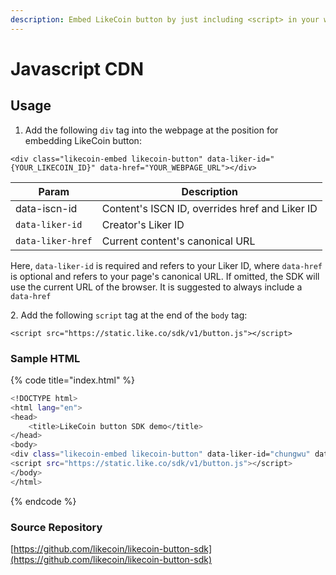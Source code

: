 ```yaml
---
description: Embed LikeCoin button by just including <script> in your website
---
```


# Javascript CDN

## Usage

1. Add the following `div` tag into the webpage at the position for embedding LikeCoin button:

`<div class="likecoin-embed likecoin-button" data-liker-id="{YOUR_LIKECOIN_ID}" data-href="YOUR_WEBPAGE_URL"></div>`

| Param             | Description                                    |
| ----------------- | ---------------------------------------------- |
| data-iscn-id      | Content's ISCN ID, overrides href and Liker ID |
| `data-liker-id`   | Creator's Liker ID                             |
| `data-liker-href` | Current content's canonical URL                |

Here, `data-liker-id` is required and refers to your Liker ID, where `data-href` is optional and refers to your page's canonical URL. If omitted, the SDK will use the current URL of the browser. It is suggested to always include a `data-href`

2\. Add the following `script` tag at the end of the `body` tag:

`<script src="https://static.like.co/sdk/v1/button.js"></script>`

### Sample HTML

{% code title="index.html" %}
```bash
<!DOCTYPE html>
<html lang="en">
<head>
    <title>LikeCoin button SDK demo</title>
</head>
<body>
<div class="likecoin-embed likecoin-button" data-liker-id="chungwu" data-href="https://docs.like.co/developer/likecoin-button/"></div>
<script src="https://static.like.co/sdk/v1/button.js"></script>
</body>
</html>

```
{% endcode %}

### Source Repository

[https://github.com/likecoin/likecoin-button-sdk](https://github.com/likecoin/likecoin-button-sdk)
